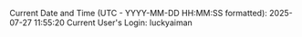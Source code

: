 Current Date and Time (UTC - YYYY-MM-DD HH:MM:SS formatted): 2025-07-27 11:55:20
Current User's Login: luckyaiman
